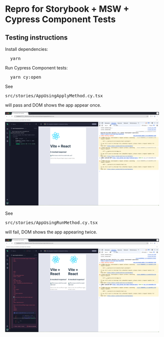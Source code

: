<h1>Repro for Storybook + MSW + Cypress Component Tests</h1>

<h2>Testing instructions</h2>

<p>Install dependencies:</p>
<pre>
  yarn
</pre>


<p>Run Cypress Component tests:</p>
<pre>
  yarn cy:open
</pre>


<p>See <pre>src/stories/AppUsingApplyMethod.cy.tsx</pre> will pass and DOM shows the app appear once.</p>

<img src="./docs/static/test_passes.png" />

<p>See <pre>src/stories/AppUsingRunMethod.cy.tsx</pre> will fail, DOM shows the app appearing twice.</p>

<img src="./docs/static/test_fails.png" />